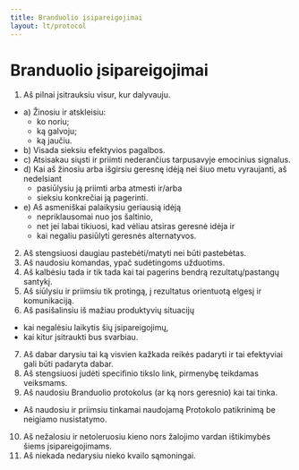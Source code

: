 ```yaml
---
title: Branduolio įsipareigojimai
layout: lt/protocol
---
```

# Branduolio įsipareigojimai
1. Aš pilnai įsitrauksiu visur, kur dalyvauju.
  * a) Žinosiu ir atskleisiu:
    * ko noriu;
    * ką galvoju;
    * ką jaučiu.
  * b) Visada sieksiu efektyvios pagalbos.
  * c) Atsisakau siųsti ir priimti nederančius tarpusavyje emocinius signalus.
  * d) Kai aš žinosiu arba išgirsiu geresnę idėją nei šiuo metu vyraujanti, aš nedelsiant
    * pasiūlysiu ją priimti arba atmesti ir/arba
    * sieksiu konkrečiai ją pagerinti.
  * e) Aš asmeniškai palaikysiu geriausią idėją
    * nepriklausomai nuo jos šaltinio,
    * net jei labai tikiuosi, kad vėliau atsiras geresnė idėja ir
    * kai negaliu pasiūlyti geresnės alternatyvos.
2. Aš stengsiuosi daugiau pastebėti/matyti nei būti pastebėtas.
3. Aš naudosiu komandas, ypač sudėtingoms užduotims.
4. Aš kalbėsiu tada ir tik tada kai tai pagerins bendrą rezultatų/pastangų santykį.
5. Aš siūlysiu ir priimsiu tik protingą, į rezultatus orientuotą elgesį ir komunikaciją.
6. Aš pasišalinsiu iš mažiau produktyvių situacijų
  * kai negalėsiu laikytis šių įsipareigojimų,
  * kai kitur įsitraukti bus svarbiau.
7. Aš dabar darysiu tai ką visvien kažkada reikės padaryti ir tai efektyviai gali būti padaryta dabar.
8. Aš stengsiuosi judėti specifinio tikslo link, pirmenybę teikdamas veiksmams.
9. Aš naudosiu Branduolio protokolus (ar ką nors geresnio) kai tai tinka.
  * Aš naudosiu ir priimsiu tinkamai naudojamą Protokolo patikrinimą be neigiamo nusistatymo.
10. Aš nežalosiu ir netoleruosiu kieno nors žalojimo vardan ištikimybės šiems įsipareigojimams.
11. Aš niekada nedarysiu nieko kvailo sąmoningai.

